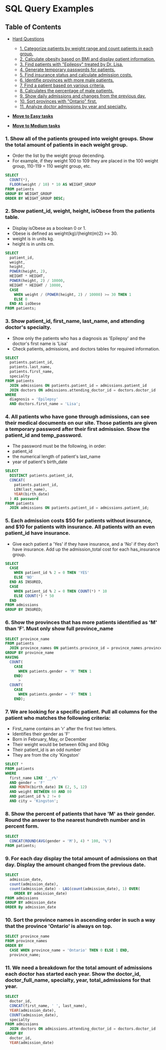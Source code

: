# SQL Query Examples

## Table of Contents

* [Hard Questions](#hard-questions)
    * [1. Categorize patients by weight range and count patients in each group.](#hard-question-1)
    * [2. Calculate obesity based on BMI and display patient information.](#hard-question-2)
    * [3. Find patients with "Epilepsy" treated by Dr. Lisa.](#hard-question-3)
    * [4. Generate temporary passwords for patients.](#hard-question-4)
    * [5. Find insurance status and calculate admission costs.](#hard-question-5)
    * [6. Identifie provinces with more male patients.](#hard-question-6)
    * [7. Find a patient based on various criteria.](#hard-question-7)
    * [8. Calculates the percentage of male patients.](#hard-question-8)
    * [9. Show daily admissions and changes from the previous day.](#hard-question-9)
    * [10. Sort provinces with "Ontario" first.](#hard-question-10)
    * [11. Analyze doctor admissions by year and specialty.](#hard-question-11)


* <a href="https://github.com/dudekluk/Portfolio/blob/main/SQL%20Practice%20Easy.md" target="_blank"><b>Move to Easy tasks</b></a>
* <a href="https://github.com/dudekluk/Portfolio/blob/main/SQL%20Practice%20Medium.md" target="_blank"><b>Move to Medium tasks</b></a>

### <a name="hard-question-1">1. Show all of the patients grouped into weight groups. Show the total amount of patients in each weight group.
* Order the list by the weight group decending.
* For example, if they weight 100 to 109 they are placed in the 100 weight group, 110-119 = 110 weight group, etc.</a>
```sql
SELECT
  COUNT(*),
  FLOOR(weight / 10) * 10 AS WEIGHT_GROUP
FROM patients
GROUP BY WEIGHT_GROUP
ORDER BY WEIGHT_GROUP DESC;
```
### <a name="hard-question-2">2. Show patient_id, weight, height, isObese from the patients table.

* Display isObese as a boolean 0 or 1.
* Obese is defined as weight(kg)/(height(m)2) >= 30.
* weight is in units kg.
* height is in units cm.</a>
```sql
SELECT
  patient_id,
  weight,
  height,
  POWER(height, 2),
  HEIGHT * HEIGHT,
  POWER(height, 2) / 10000,
  HEIGHT * HEIGHT / 10000,
  CASE
    WHEN weight / (POWER(height, 2) / 10000) >= 30 THEN 1
    ELSE 0
  END AS isObese
FROM patients;
```
### <a name="hard-question-3">3. Show patient_id, first_name, last_name, and attending doctor's specialty.
* Show only the patients who has a diagnosis as 'Epilepsy' and the doctor's first name is 'Lisa'
* Check patients, admissions, and doctors tables for required information.</a>
```sql
SELECT
  patients.patient_id,
  patients.last_name,
  patients.first_name,
  specialty
FROM patients
  JOIN admissions ON patients.patient_id = admissions.patient_id
  JOIN doctors ON admissions.attending_doctor_id = doctors.doctor_id   
WHERE
  diagnosis = 'Epilepsy'
  AND doctors.first_name = 'Lisa';
```
### <a name="hard-question-4">4. All patients who have gone through admissions, can see their medical documents on our site. Those patients are given a temporary password after their first admission. Show the patient_id and temp_password.
* The password must be the following, in order:
* patient_id
* the numerical length of patient's last_name
* year of patient's birth_date</a>
```sql
SELECT
  DISTINCT patients.patient_id,
  CONCAT(
    patients.patient_id,
    LEN(last_name),
    YEAR(birth_date)
  ) AS password
FROM patients
  JOIN admissions ON patients.patient_id = admissions.patient_id;
```
### <a name="hard-question-5">5. Each admission costs $50 for patients without insurance, and $10 for patients with insurance. All patients with an even patient_id have insurance.

* Give each patient a 'Yes' if they have insurance, and a 'No' if they don't have insurance. Add up the admission_total cost for each has_insurance group.</a>
```sql
SELECT
  CASE
    WHEN patient_id % 2 = 0 THEN 'YES'
    ELSE 'NO'
  END AS INSURED,
  CASE
    WHEN patient_id % 2 = 0 THEN COUNT(*) * 10
    ELSE COUNT(*) * 50
  END
FROM admissions
GROUP BY INSURED;
```
### <a name="hard-question-6">6. Show the provinces that has more patients identified as 'M' than 'F'. Must only show full province_name</a>
```sql
SELECT province_name
FROM patients
  JOIN province_names ON patients.province_id = province_names.province_id
GROUP BY province_name   
HAVING
  COUNT(
    CASE
      WHEN patients.gender = 'M' THEN 1
    END)
      >
  COUNT(
    CASE
      WHEN patients.gender = 'F' THEN 1
    END);
```
### <a name="hard-question-7">7. We are looking for a specific patient. Pull all columns for the patient who matches the following criteria:
* First_name contains an 'r' after the first two letters.
* Identifies their gender as 'F'
* Born in February, May, or December
* Their weight would be between 60kg and 80kg
* Their patient_id is an odd number
* They are from the city 'Kingston'</a>
```sql
SELECT *
FROM patients
WHERE
  first_name LIKE '__r%'
  AND gender = 'F'
  AND MONTH(birth_date) IN (2, 5, 12)
  AND weight BETWEEN 60 AND 80
  AND patient_id % 2 != 0
  AND city = 'Kingston';   
```
### <a name="hard-question-8">8. Show the percent of patients that have 'M' as their gender. Round the answer to the nearest hundreth number and in percent form.</a>
```sql
SELECT
  CONCAT(ROUND(AVG(gender = 'M'), 4) * 100, '%')
FROM patients;
```
### <a name="hard-question-9">9. For each day display the total amount of admissions on that day. Display the amount changed from the previous date.</a>
```sql
SELECT
  admission_date,
  count(admission_date),
  count(admission_date) - LAG(count(admission_date), 1) OVER(
    ORDER BY admission_date)
FROM admissions
GROUP BY admission_date
ORDER By admission_date
```
### <a name="hard-question-10">10. Sort the province names in ascending order in such a way that the province 'Ontario' is always on top.</a>
```sql
SELECT province_name
FROM province_names
ORDER BY
  CASE WHEN province_name = 'Ontario' THEN 0 ELSE 1 END,
  province_name;
```
### <a name="hard-question-11">11. We need a breakdown for the total amount of admissions each doctor has started each year. Show the doctor_id, doctor_full_name, specialty, year, total_admissions for that year.</a>
```sql
SELECT
  doctor_id,
  CONCAT(first_name, ' ', last_name),
  YEAR(admission_date),
  COUNT(admission_date),
  specialty
FROM admissions
  JOIN doctors ON admissions.attending_doctor_id = doctors.doctor_id
GROUP BY
  doctor_id,
  YEAR(admission_date)
```
